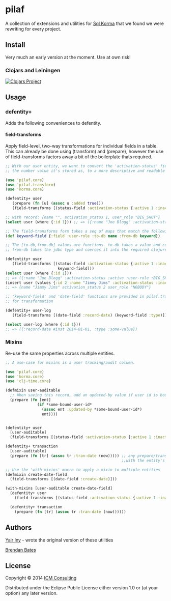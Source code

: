 # pilaf

A collection of extensions and utilities for [Sql Korma](http://sqlkorma.com/) that we found we were rewriting for every project.

## Install

Very much an early version at the moment. Use at own risk!

### Clojars and Leiningen

[![Clojars Project](http://clojars.org/pilaf/latest-version.svg)](http://clojars.org/pilaf)

## Usage

### defentity+

Adds the following conveniences to defentity.

#### field-transforms
Apply field-level, two-way transformations for individual fields in a table.  This can already be done using (transform) and (prepare), however the use of field-transforms factors away a bit of the boilerplate thats required.


```clojure
;; With our user entity, we want to convert the 'activation-status' field value from
;; the number value it's stored as, to a more descriptive and readable keyword value

(use 'pilaf.core)
(use 'pilaf.transform)
(use 'korma.core)

(defentity+ user
   (prepare (fn [u] (assoc u :added true)))
   (field-transforms [(status-field :activation-status {:active 1 :inactive 2})]))

;; with record: {name "", activation_status 1, user_role "BIG_SHOT"}
(select user (where {:id 1})) ;; => ({:name "Joe Blogg" :activation-status :active :added true :user-role "BIG_SHOT"})

;; The field-transforms form takes a seq of maps that match the following:
(def keyword-field {:field :user-role :to-db name :from-db keyword})

;; The [to-db,from-db] values are functions. to-db takes a value and coerces it into the required jdbc type.
;; from-db takes the jdbc type and coerces it into the required clojure type.

(defentity+ user
   (field-transforms [(status-field :activation-status {:active 1 :inactive 2})
                       keyword-field]))
(select user (where {:id 1}))
;; => ({:name "Joe Blogg" :activation-status :active :user-role :BIG_SHOT})
(insert user (values {:id 2 :name "Jimmy Jims" :activation-status :inactive :user-role :NOBODY}))
;; => {name "Jimmy Jims" activation_status 2 user_role "NOBODY"}

;; 'keyword-field' and 'date-field' functions are provided in pilaf.transform ns for conveniently defining the required maps
;; for transformation

(defentity+ user-log
   (field-transforms [(date-field :record-date) (keyword-field :type)]))

(select user-log (where {:id 1}))
;; => ({:record-date #inst 2014-01-01, :type :some-value})

```

### Mixins
Re-use the same properties across multiple entities.


```clojure
;; A use-case for mixins is a user tracking/audit column.

(use 'pilaf.core)
(use 'korma.core)
(use 'clj-time.core)

(defmixin user-auditable
  ;; When saving this record, add an updated-by value if user id is bound to the thread
  (prepare (fn [ent]
              (if *some-bound-user-id*
                (assoc ent :updated-by *some-bound-user-id*)
                ent))))


(defentity+ user
  [user-auditable]
  (field-transforms [(status-field :activation-status {:active 1 :inactive 2})]))

(defentity+ transaction
  [user-auditable]
  (prepare (fn [tr] (assoc tr :tran-date (now))))) ;; any prepare/transform functions will be comp'd,
                                                   ;;with the entity's func being the last func in the composition

;; Use the 'with-mixins' macro to apply a mixin to multiple entities
(defmixin create-date-field
  (field-transforms [(date-field :create-date)]))

(with-mixins [user-auditable create-date-field]
  (defentity+ user
    (field-transforms [(status-field :activation-status {:active 1 :inactive 2})]))

  (defentity+ transaction
    (prepare (fn [tr] (assoc tr :tran-date (now))))))

```




## Authors

[Yair Iny](https://github.com/icm-yairiny) - wrote the original version of these utilities

[Brendan Bates](https://github.com/bbbates)

## License

Copyright © 2014 [ICM Consulting](http://www.icm-consulting.com.au)

Distributed under the Eclipse Public License either version 1.0 or (at
your option) any later version.

